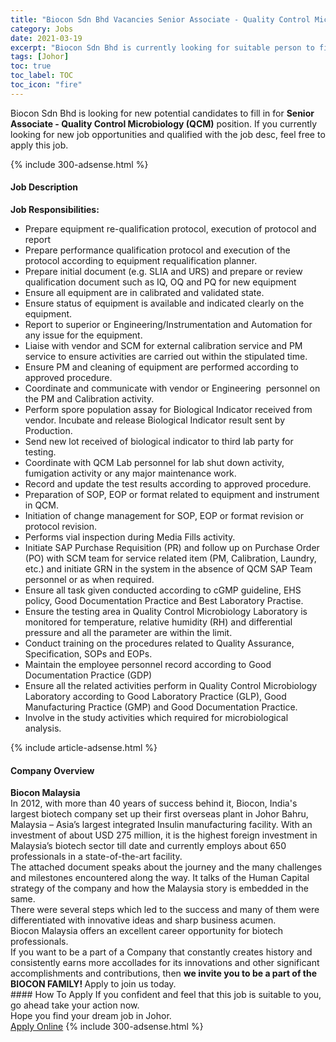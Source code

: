 ```yaml
---
title: "Biocon Sdn Bhd Vacancies Senior Associate - Quality Control Microbiology (QCM)" 
category: Jobs 
date: 2021-03-19 
excerpt: "Biocon Sdn Bhd is currently looking for suitable person to fill in the Senior Associate - Quality Control Microbiology (QCM) which based in Johor" 
tags: [Johor] 
toc: true 
toc_label: TOC 
toc_icon: "fire" 
--- 
```


<p>Biocon Sdn Bhd is looking for new potential candidates to fill in for <b>Senior Associate - Quality Control Microbiology (QCM)</b> position. If you currently looking for new job opportunities and qualified with the job desc, feel free to apply this job.
</p>{% include 300-adsense.html %} 
<div><div><h4>Job Description</h4></div><div><div><span><div><div><strong>Job Responsibilities:</strong></div><ul><li>Prepare equipment re-qualification protocol, execution of protocol and report</li><li>Prepare performance qualification protocol and execution of the protocol according to equipment requalification planner.</li><li>Prepare initial document (e.g. SLIA and URS) and prepare or review qualification document such as IQ, OQ and PQ for new equipment</li><li>Ensure all equipment are in calibrated and validated state.</li><li>Ensure status of equipment is available and indicated clearly on the equipment.</li><li>Report to superior or Engineering/Instrumentation and Automation for any issue for the equipment.</li><li>Liaise with vendor and SCM for external calibration service and PM service to ensure activities are carried out within the stipulated time.</li><li>Ensure PM and cleaning of equipment are performed according to approved procedure.</li><li>Coordinate and communicate with vendor or Engineering&#160; personnel on the PM and Calibration activity.</li><li>Perform spore population assay for Biological Indicator received from vendor. Incubate and release Biological Indicator result sent by Production.</li><li>Send new lot received of biological indicator to third lab party for testing.</li><li>Coordinate with QCM Lab personnel for lab shut down activity, fumigation activity or any major maintenance work.</li><li>Record and update the test results according to approved procedure.</li><li>Preparation of SOP, EOP or format related to equipment and instrument in QCM.</li><li>Initiation of change management for SOP, EOP or format revision or protocol revision.</li><li>Performs vial inspection during Media Fills activity.</li><li>Initiate SAP Purchase Requisition (PR) and follow up on Purchase Order (PO) with SCM team for service related item (PM, Calibration, Laundry, etc.) and initiate GRN in the system in the absence of QCM SAP Team personnel or as when required.</li><li>Ensure all task given conducted according to cGMP guideline, EHS policy, Good Documentation Practice and Best Laboratory Practise.</li><li>Ensure the testing area in Quality Control Microbiology Laboratory is monitored for temperature, relative humidity (RH) and differential pressure and all the parameter are within the limit.</li><li>Conduct training on the procedures related to Quality Assurance, Specification, SOPs and EOPs.&#160;&#160;</li><li>Maintain the employee personnel record according to Good Documentation Practice (GDP)</li><li>Ensure all the related activities perform in Quality Control Microbiology Laboratory according to Good Laboratory Practice (GLP), Good Manufacturing Practice (GMP) and Good Documentation Practice.</li><li>Involve in the study activities which required for microbiological analysis.</li></ul></div></span></div></div></div> 
{% include article-adsense.html %} 
<div><div><h4>Company Overview</h4></div><div><div><span><div><div>
<strong>Biocon Malaysia</strong></div>
<div>
	In 2012, with more than 40 years of success behind it, Biocon, India's largest biotech company set up their first overseas plant in Johor Bahru, Malaysia &#8211; Asia&#8217;s largest integrated Insulin manufacturing facility. With an investment of about USD 275 million, it is the highest foreign investment in Malaysia&#8217;s biotech sector till date and currently employs about 650 professionals in a state-of-the-art facility.<br>
	The attached document speaks about the journey and the many challenges and milestones encountered along the way. It talks of the Human Capital strategy of the company and how the Malaysia story is embedded in the same.<br>
	There were several steps which led to the success and many of them were differentiated with innovative ideas and sharp business acumen.</div>
<div>
	Biocon Malaysia offers an excellent career opportunity for biotech professionals.</div>
<div>
	If you want to be a part of a Company that constantly creates history and consistently earns more accollades for its innovations and other significant accomplishments and contributions, then <strong>we invite you to be a part of the BIOCON FAMILY! </strong>Apply to join us today.</div></div></span></div></div></div> 
#### How To Apply 
If you confident and feel that this job is suitable to you, go ahead take your action now. <br/> 
Hope you find your dream job in Johor. <br/> 
<a href="https://www.jobstreet.com.my/en/job/senior-associate-quality-control-microbiology-qcm-4511243?jobId=jobstreet-my-job-4511243&" class="btn btn--info" target="_blank" rel="nofollow noopenner">Apply Online</a> 
{% include 300-adsense.html %} 